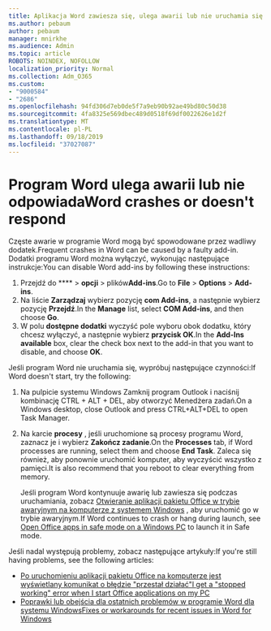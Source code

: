 ```yaml
---
title: Aplikacja Word zawiesza się, ulega awarii lub nie uruchamia się
ms.author: pebaum
author: pebaum
manager: mnirkhe
ms.audience: Admin
ms.topic: article
ROBOTS: NOINDEX, NOFOLLOW
localization_priority: Normal
ms.collection: Adm_O365
ms.custom:
- "9000584"
- "2686"
ms.openlocfilehash: 94fd306d7eb0de5f7a9eb90b92ae49bd80c50d38
ms.sourcegitcommit: 4fa8325e569dbec489d0518f69df0022626e1d2f
ms.translationtype: MT
ms.contentlocale: pl-PL
ms.lasthandoff: 09/18/2019
ms.locfileid: "37027087"
---
```

# <a name="word-crashes-or-doesnt-respond"></a><span data-ttu-id="3347d-102">Program Word ulega awarii lub nie odpowiada</span><span class="sxs-lookup"><span data-stu-id="3347d-102">Word crashes or doesn't respond</span></span>

<span data-ttu-id="3347d-103">Częste awarie w programie Word mogą być spowodowane przez wadliwy dodatek.</span><span class="sxs-lookup"><span data-stu-id="3347d-103">Frequent crashes in Word can be caused by a faulty add-in.</span></span> <span data-ttu-id="3347d-104">Dodatki programu Word można wyłączyć, wykonując następujące instrukcje:</span><span class="sxs-lookup"><span data-stu-id="3347d-104">You can disable Word add-ins by following these instructions:</span></span>

1. <span data-ttu-id="3347d-105">Przejdź do \*\*\*\* > **opcji** > plików**Add-ins**.</span><span class="sxs-lookup"><span data-stu-id="3347d-105">Go to **File** > **Options** > **Add-ins**.</span></span>
2. <span data-ttu-id="3347d-106">Na liście **Zarządzaj** wybierz pozycję **com Add-ins**, a następnie wybierz pozycję **Przejdź**.</span><span class="sxs-lookup"><span data-stu-id="3347d-106">In the **Manage** list, select **COM Add-ins**, and then choose **Go**.</span></span>
3. <span data-ttu-id="3347d-107">W polu **dostępne dodatki** wyczyść pole wyboru obok dodatku, który chcesz wyłączyć, a następnie wybierz **przycisk OK**.</span><span class="sxs-lookup"><span data-stu-id="3347d-107">In the **Add-Ins available** box, clear the check box next to the add-in that you want to disable, and choose **OK**.</span></span>

<span data-ttu-id="3347d-108">Jeśli program Word nie uruchamia się, wypróbuj następujące czynności:</span><span class="sxs-lookup"><span data-stu-id="3347d-108">If Word doesn't start, try the following:</span></span>

1.   <span data-ttu-id="3347d-109">Na pulpicie systemu Windows Zamknij program Outlook i naciśnij kombinację CTRL + ALT + DEL, aby otworzyć Menedżera zadań.</span><span class="sxs-lookup"><span data-stu-id="3347d-109">On a Windows desktop, close Outlook and press CTRL+ALT+DEL to open Task Manager.</span></span> 
2. <span data-ttu-id="3347d-110">Na karcie **procesy** , jeśli uruchomione są procesy programu Word, zaznacz je i wybierz **Zakończ zadanie**.</span><span class="sxs-lookup"><span data-stu-id="3347d-110">On the **Processes** tab, if Word processes are running, select them and choose **End Task**.</span></span> <span data-ttu-id="3347d-111">Zaleca się również, aby ponownie uruchomić komputer, aby wyczyścić wszystko z pamięci.</span><span class="sxs-lookup"><span data-stu-id="3347d-111">It is also recommend that you reboot to clear everything from memory.</span></span>

    <span data-ttu-id="3347d-112">Jeśli program Word kontynuuje awarię lub zawiesza się podczas uruchamiania, zobacz [Otwieranie aplikacji pakietu Office w trybie awaryjnym na komputerze z systemem Windows](https://support.office.com/en-us/article/Open-Office-apps-in-safe-mode-on-a-Windows-PC-dedf944a-5f4b-4afb-a453-528af4f7ac72) , aby uruchomić go w trybie awaryjnym.</span><span class="sxs-lookup"><span data-stu-id="3347d-112">If Word continues to crash or hang during launch, see [Open Office apps in safe mode on a Windows PC](https://support.office.com/en-us/article/Open-Office-apps-in-safe-mode-on-a-Windows-PC-dedf944a-5f4b-4afb-a453-528af4f7ac72) to launch it in Safe mode.</span></span>

<span data-ttu-id="3347d-113">Jeśli nadal występują problemy, zobacz następujące artykuły:</span><span class="sxs-lookup"><span data-stu-id="3347d-113">If you're still having problems, see the following articles:</span></span> 
- [<span data-ttu-id="3347d-114">Po uruchomieniu aplikacji pakietu Office na komputerze jest wyświetlany komunikat o błędzie "przestał działać"</span><span class="sxs-lookup"><span data-stu-id="3347d-114">I get a "stopped working" error when I start Office applications on my PC</span></span>](https://support.office.com/article/52bd7985-4e99-4a35-84c8-2d9b8301a2fa)
- [<span data-ttu-id="3347d-115">Poprawki lub obejścia dla ostatnich problemów w programie Word dla systemu Windows</span><span class="sxs-lookup"><span data-stu-id="3347d-115">Fixes or workarounds for recent issues in Word for Windows</span></span>](https://support.office.com/article/bf6bf17c-2807-4871-83ce-e337ae8f0b86)